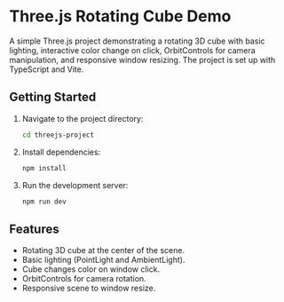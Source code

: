 # Three.js Rotating Cube Demo

A simple Three.js project demonstrating a rotating 3D cube with basic lighting, interactive color change on click, OrbitControls for camera manipulation, and responsive window resizing. The project is set up with TypeScript and Vite.

## Getting Started

1.  Navigate to the project directory:
    ```bash
    cd threejs-project
    ```
2.  Install dependencies:
    ```bash
    npm install
    ```
3.  Run the development server:
    ```bash
    npm run dev
    ```

## Features

*   Rotating 3D cube at the center of the scene.
*   Basic lighting (PointLight and AmbientLight).
*   Cube changes color on window click.
*   OrbitControls for camera rotation.
*   Responsive scene to window resize.
